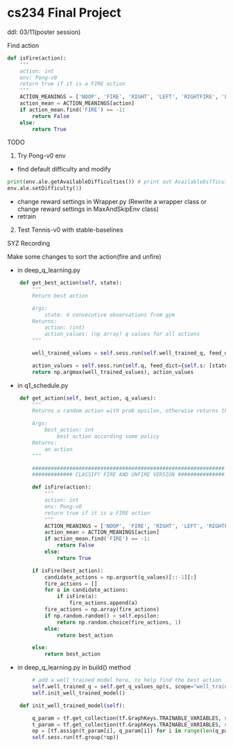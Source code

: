 # cs234 Final Project

ddl: 03/11(poster session)

Find action
```python
def isFire(action):
    """
    action: int
    env: Pong-v0
    return true if it is a FIRE action
    """
    ACTION_MEANINGS = ['NOOP', 'FIRE', 'RIGHT', 'LEFT', 'RIGHTFIRE', 'LEFTFIRE']
    action_mean = ACTION_MEANINGS[action]
    if action_mean.find('FIRE') == -1:
        return False
    else:
        return True
```

TODO

1. Try Pong-v0 env
* find default difficulty and modify
```python
print(env.ale.getAvailableDifficulties()) # print out AvailableDifficulties
env.ale.setDifficulty(1)
```
* change reward settings in Wrapper.py (Rewrite a wrapper class or change reward settings in MaxAndSkipEnv class)
* retrain

2. Test Tennis-v0 with stable-baselines


SYZ Recording

Make some changes to sort the action(fire and unfire)

- in deep_q_learning.py

```python
    def get_best_action(self, state):
        """
        Return best action

        Args:
            state: 4 consecutive observations from gym
        Returns:
            action: (int)
            action_values: (np array) q values for all actions
        """

        well_trained_values = self.sess.run(self.well_trained_q, feed_dict={self.s: [state]})[0]

        action_values = self.sess.run(self.q, feed_dict={self.s: [state]})[0]
        return np.argmax(well_trained_values), action_values
```
- in q1_schedule.py

```python
    def get_action(self, best_action, q_values):
        """
        Returns a random action with prob epsilon, otherwise returns the best_action

        Args:
            best_action: int 
                best action according some policy
        Returns:
            an action
        """

        ##############################################################
        ############# CLASSIFY FIRE AND UNFIRE VERSION ###############

        def isFire(action):
            """
            action: int
            env: Pong-v0
            return true if it is a FIRE action
            """
            ACTION_MEANINGS = ['NOOP', 'FIRE', 'RIGHT', 'LEFT', 'RIGHTFIRE', 'LEFTFIRE']
            action_mean = ACTION_MEANINGS[action]
            if action_mean.find('FIRE') == -1:
                return False
            else:
                return True

        if isFire(best_action):
            candidate_actions = np.argsort(q_values)[::-1][:]
            fire_actions = []
            for a in candidate_actions:
                if isFire(a):
                    fire_actions.append(a)
            fire_actions = np.array(fire_actions)
            if np.random.random() < self.epsilon:
                return np.random.choice(fire_actions, 1)
            else:
                return best_action

        else:
            return best_action
```

- in deep_q_learning.py in build() method
```python
        # add a well_trained model here, to help find the best action
        self.well_trained_q = self.get_q_values_op(s, scope="well_trained_q", reuse=False)
        self.init_well_trained_model()   
```
```python 
    def init_well_trained_model(self):

        q_param = tf.get_collection(tf.GraphKeys.TRAINABLE_VARIABLES, scope="q")
        t_param = tf.get_collection(tf.GraphKeys.TRAINABLE_VARIABLES, scope="well_trained_q")
        op = [tf.assign(t_param[i], q_param[i]) for i in range(len(q_param))]
        self.sess.run(tf.group(*op))
```
